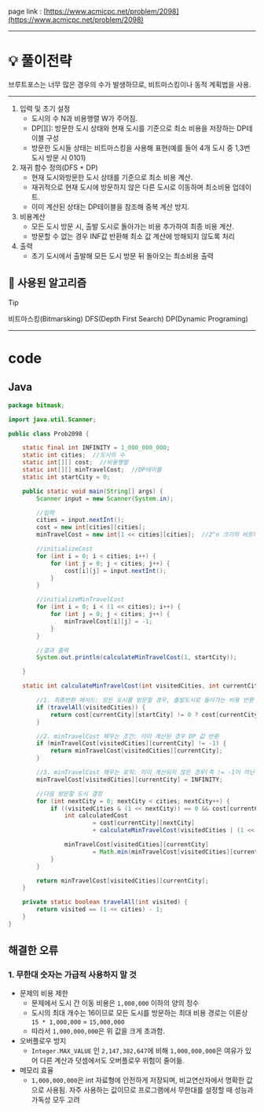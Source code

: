 page link : [https://www.acmicpc.net/problem/2098](https://www.acmicpc.net/problem/2098)

---

# 💡 풀이전략

브루트포스는 너무 많은 경우의 수가 발생하므로, 비트마스킹이나 동적 계획법을 사용.

---

1. 입력 및 초기 설정
    - 도시의 수 N과 비용행렬 W가 주어짐.
    - DP[][]: 방문한 도시 상태와 현재 도시를 기준으로 최소 비용을 저장하는 DP테이블 구성
    - 방문한 도시들 상태는 비트마스킹을 사용해 표현(예를 들어 4개 도시 중 1,3번 도시 방문 시 0101)
2. 재귀 함수 정의(DFS + DP)
    - 현재 도시와방문한 도시 상태를 기준으로 최소 비용 계산.
    - 재귀적으로 현재 도시에 방문하지 않은 다른 도시로 이동하며 최소비용 업데이트.
    - 이미 계산된 상태는 DP테이블을 참조해 중복 계산 방지.
3. 비용계산
    - 모든 도시 방문 시, 출발 도시로 돌아가는 비용 추가하여 최종 비용 계산.
    - 방문할 수 없는 경우 INF값 반환해 최소 값 계산에 방해되지 않도록 처리
4. 출력
    - 초기 도시에서 출발해 모든 도시 방문 뒤 돌아오는 최소비용 출력
</aside>

## 🎨 사용된 알고리즘

> [!tip]
> 비트마스킹(Bitmarsking)
> DFS(Depth First Search)
> DP(Dynamic Programing)

---

# code

## Java

```java
package bitmask;

import java.util.Scanner;

public class Prob2098 {

    static final int INFINITY = 1_000_000_000;
    static int cities;  //도시의 수
    static int[][] cost;  //비용행렬
    static int[][] minTravelCost;  //DP테이블
    static int startCity = 0;

    public static void main(String[] args) {
        Scanner input = new Scanner(System.in);

        //입력
        cities = input.nextInt();
        cost = new int[cities][cities];
        minTravelCost = new int[1 << cities][cities];  //2^n 크기의 비트마스크 테이블

        //initializeCost
        for (int i = 0; i < cities; i++) {
            for (int j = 0; j < cities; j++) {
                cost[i][j] = input.nextInt();
            }
        }

        //initializeMinTravelCost
        for (int i = 0; i < (1 << cities); i++) {
            for (int j = 0; j < cities; j++) {
                minTravelCost[i][j] = -1;
            }
        }

        //결과 출력
        System.out.println(calculateMinTravelCost(1, startCity));

    }

    static int calculateMinTravelCost(int visitedCities, int currentCity) {

        //1. 최종반환 메서드: 모든 도시를 방문할 경우, 출발도시로 돌아가는 비용 반환
        if (travelAll(visitedCities)) {
            return cost[currentCity][startCity] != 0 ? cost[currentCity][startCity] : INFINITY;
        }

        //2. minTravelCost 채우는 조건: 이미 계산된 경우 DP 값 반환
        if (minTravelCost[visitedCities][currentCity] != -1) {
            return minTravelCost[visitedCities][currentCity];
        }

        //3. minTravelCost 채우는 로직: 이미 계산되지 않은 경우(즉 != -1이 아닌 경우) 초기화
        minTravelCost[visitedCities][currentCity] = INFINITY;

        //다음 방문할 도시 결정
        for (int nextCity = 0; nextCity < cities; nextCity++) {
            if ((visitedCities & (1 << nextCity)) == 0 && cost[currentCity][nextCity] != 0) {  //다음도시를 방문한 적이 없고, 다음 도시와 현재도시가 연결되어 있으면
                int calculatedCost
                        = cost[currentCity][nextCity]
                        + calculateMinTravelCost(visitedCities | (1 << nextCity), nextCity);

                minTravelCost[visitedCities][currentCity]
                        = Math.min(minTravelCost[visitedCities][currentCity], calculatedCost);
            }
        }

        return minTravelCost[visitedCities][currentCity];
    }

    private static boolean travelAll(int visited) {
        return visited == (1 << cities) - 1;
    }
}
```

## 해결한 오류

### 1. 무한대 숫자는 가급적 사용하지 말 것

- 문제의 비용 제한
    - 문제에서 도시 간 이동 비용은 `1,000,000` 이하의 양의 정수
    - 도시의 최대 개수는 16이므로 모든 도시를 방문하는 최대 비용 경로는 이론상 `15 * 1,000,000` = `15,000,000`
    - 따라서 `1,000,000,000`은 위 값을 크게 초과함.
- 오버플로우 방지
    - `Integer.MAX_VALUE` 인 `2,147,382,647`에 비해 `1,000,000,000`은 여유가 있어 다른 계산과 덧셈에서도 오버플로우 위험이 줄어듦.
- 메모리 효율
    - `1,000,000,000`은 int 자료형에 안전하게 저장되며, 비교연산자에서 명확한 값으로 사용됨. 자주 사용하는 값이므로 프로그램에서 무한대를 설정할 때 성능과 가독성 모두 고려

